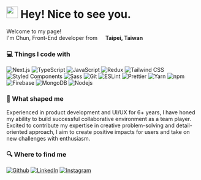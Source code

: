 <h1><img src="https://emojis.slackmojis.com/emojis/images/1531849430/4246/blob-sunglasses.gif?1531849430" width="30"/>  Hey! Nice to see you.</h1>

<p>Welcome to my page! </br> I'm Chun, Front-End developer from <img src="https://github.com/chunyulo-code/chunyulo-code/assets/73751851/03c284ca-ecc8-4b4f-bfc2-bcf754b6c74a" width="13"/> <b>Taipei, Taiwan</b></p>
<h3>💻 Things I code with </h3>
<p>
  <img alt="Next.js" src="https://img.shields.io/badge/next-black?style=flat-square&logo=next.js&logoColor=white" />
  <img alt="TypeScript" src="https://img.shields.io/badge/typescript-blue?style=flat-square&logo=typescript&logoColor=white" /> 
  <img alt="JavaScript" src="https://img.shields.io/badge/javascript-ffca28?style=flat-square&logo=firebase&logoColor=black" />
  <img alt="Redux" src="https://img.shields.io/badge/redux-%23593d88.svg?style=flat-square&logo=redux&logoColor=white)" />
  <img alt="Tailwind CSS" src="https://img.shields.io/badge/tailwindcss-%2338B2AC.svg?style=flat-square&logo=tailwind-css&logoColor=white" />
  <img alt="Styled Components" src="https://img.shields.io/badge/-Styled_Components-db7092?style=flat-square&logo=styled-components&logoColor=white" />
  <img alt="Sass" src="https://img.shields.io/badge/-Sass-CC6699?style=flat-square&logo=sass&logoColor=white" />
  <img alt="Git" src="https://img.shields.io/badge/git-%23F05033.svg?style=flat-square&logo=git&logoColor=white" />
  <img alt="ESLint" src="https://img.shields.io/badge/eslint-4B32C3?style=flat-square&logo=eslint&logoColor=white" />
  <img alt="Prettier" src="https://img.shields.io/badge/-Prettier-F7B93E?style=flat-square&logo=prettier&logoColor=white" />
  <img alt="Yarn" src="https://img.shields.io/badge/yarn-%232C8EBB.svg?style=flat-square&logo=yarn&logoColor=white" />
  <img alt="npm" src="https://img.shields.io/badge/-NPM-CB3837?style=flat-square&logo=npm&logoColor=white" />
  <img alt="Firebase" src="https://img.shields.io/badge/firebase-ffca28?style=flat-square&logo=firebase&logoColor=black" />
  <img alt="MongoDB" src="https://img.shields.io/badge/-MongoDB-13aa52?style=flat-square&logo=mongodb&logoColor=white" />
  <img alt="Nodejs" src="https://img.shields.io/badge/-Nodejs-43853d?style=flat-square&logo=Node.js&logoColor=white" />
</p>

<h3>🔨 What shaped me</h3>
<p>Experienced in product development and UI/UX for 6+ years, I have honed my ability to build successful collaborative environment as a team player. Excited to contribute my expertise in creative problem-solving and detail-oriented approach, I aim to create positive impacts for users and take on new challenges with enthusiasm.
</p>

<h3>🔍 Where to find me</h3>
<p><a href="https://github.com/chunyulo-code" target="_blank"><img alt="Github" src="https://img.shields.io/badge/GitHub-%2312100E.svg?&style=for-the-badge&logo=Github&logoColor=white" /></a> <a href="https://www.linkedin.com/in/chunyulo" target="_blank"><img alt="LinkedIn" src="https://img.shields.io/badge/linkedin-%230077B5.svg?&style=for-the-badge&logo=linkedin&logoColor=white" /></a> <a href="https://www.instagram.com/chun.yu_lo/" target="_blank"><img alt="Instagram" src="https://img.shields.io/badge/instagram-%23833AB4.svg?&style=for-the-badge&logo=instagram&logoColor=white" /></a> 
</p>
